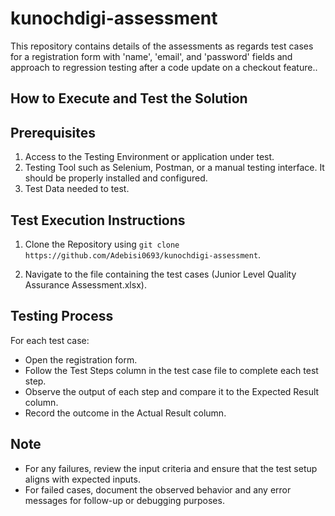# kunochdigi-assessment
This repository contains details of the assessments as regards test cases for a registration form with 'name', 'email', and 'password' fields and approach to regression testing after a code update on a checkout feature..

## How to Execute and Test the Solution
## Prerequisites
1) Access to the Testing Environment or application under test.
2) Testing Tool such as Selenium, Postman, or a manual testing interface. It should be properly installed and configured.
3) Test Data needed to test.
   
## Test Execution Instructions
1) Clone the Repository using
 `git clone https://github.com/Adebisi0693/kunochdigi-assessment`.

2) Navigate to the file containing the test cases (Junior Level Quality Assurance Assessment.xlsx).

## Testing Process

For each test case:

- Open the registration form.
- Follow the Test Steps column in the test case file to complete each test step.
- Observe the output of each step and compare it to the Expected Result column.
- Record the outcome in the Actual Result column.

## Note
- For any failures, review the input criteria and ensure that the test setup aligns with expected inputs.
- For failed cases, document the observed behavior and any error messages for follow-up or debugging purposes.

